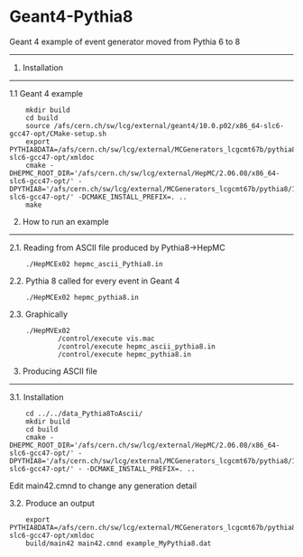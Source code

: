 Geant4-Pythia8
==============

Geant 4 example of event generator moved from Pythia 6 to 8

____________________________________________________________________

1. Installation
-------------------

1.1 Geant 4 example

        mkdir build
        cd build
        source /afs/cern.ch/sw/lcg/external/geant4/10.0.p02/x86_64-slc6-gcc47-opt/CMake-setup.sh
        export PYTHIA8DATA=/afs/cern.ch/sw/lcg/external/MCGenerators_lcgcmt67b/pythia8/186/x86_64-slc6-gcc47-opt/xmldoc
        cmake -DHEPMC_ROOT_DIR='/afs/cern.ch/sw/lcg/external/HepMC/2.06.08/x86_64-slc6-gcc47-opt/' -DPYTHIA8='/afs/cern.ch/sw/lcg/external/MCGenerators_lcgcmt67b/pythia8/186/x86_64-slc6-gcc47-opt/' -DCMAKE_INSTALL_PREFIX=. ..
        make


2. How to run an example
-------------------

2.1. Reading from ASCII file produced by Pythia8->HepMC

        ./HepMCEx02 hepmc_ascii_Pythia8.in

2.2. Pythia 8 called for every event in Geant 4

        ./HepMCEx02 hepmc_pythia8.in

2.3. Graphically

        ./HepMVEx02
                /control/execute vis.mac
                /control/execute hepmc_ascii_pythia8.in
                /control/execute hepmc_pythia8.in


3. Producing ASCII file
-------------------

3.1. Installation

        cd ../../data_Pythia8ToAscii/
        mkdir build
        cd build
        cmake -DHEPMC_ROOT_DIR='/afs/cern.ch/sw/lcg/external/HepMC/2.06.08/x86_64-slc6-gcc47-opt/' -DPYTHIA8='/afs/cern.ch/sw/lcg/external/MCGenerators_lcgcmt67b/pythia8/186/x86_64-slc6-gcc47-opt/' - -DCMAKE_INSTALL_PREFIX=. ..

Edit main42.cmnd to change any generation detail


3.2. Produce an output

        export PYTHIA8DATA=/afs/cern.ch/sw/lcg/external/MCGenerators_lcgcmt67b/pythia8/186/x86_64-slc6-gcc47-opt/xmldoc
        build/main42 main42.cmnd example_MyPythia8.dat

